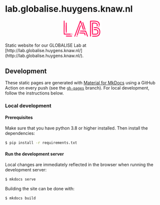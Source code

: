 # lab.globalise.huygens.knaw.nl
<p style="text-align: center">
<img src="docs/static/img/logo/globalise_lab.svg" alt="GLOBALISE" width="25%"/>
</p>
Static website for our GLOBALISE Lab at [http://lab.globalise.huygens.knaw.nl/](http://lab.globalise.huygens.knaw.nl/).

## Development
These static pages are generated with [Material for MkDocs](https://squidfunk.github.io/mkdocs-material/) using a GitHub Action on every push (see the [`gh-pages`](https://github.com/globalise-huygens/lab.globalise.huygens.knaw.nl/tree/gh-pages) branch). For local development, follow the instructions below.

### Local development

#### Prerequisites

Make sure that you have python 3.8 or higher installed. Then install the dependencies:

```bash
$ pip install -r requirements.txt
```

#### Run the development server

Local changes are immediately reflected in the browser when running the development server:

```bash
$ mkdocs serve
```

Building the site can be done with:

```bash
$ mkdocs build
```



